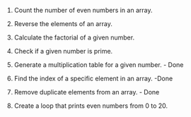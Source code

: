 1. Count the number of even numbers in an array.
2. Reverse the elements of an array.
3. Calculate the factorial of a given number.
4. Check if a given number is prime.
5. Generate a multiplication table for a given number. - Done

6. Find the index of a specific element in an array. -Done
7. Remove duplicate elements from an array. - Done

8. Create a loop that prints even numbers from 0 to 20.
